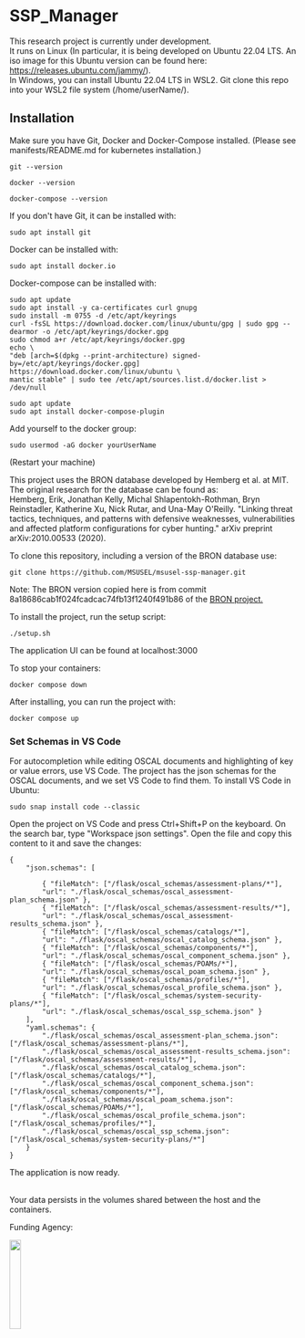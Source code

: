 # SSP_Manager

This research project is currently under development. <br />
It runs on Linux (In particular, it is being developed on Ubuntu 22.04 LTS. An iso image for this Ubuntu version can be found here: https://releases.ubuntu.com/jammy/). <br />
In Windows, you can install Ubuntu 22.04 LTS in WSL2. Git clone this repo into your WSL2 file system (/home/userName/). <br />

## Installation
Make sure you have Git, Docker and Docker-Compose installed. (Please see manifests/README.md for kubernetes installation.)<br />
```
git --version
```
```
docker --version
```
```
docker-compose --version
```
If you don't have Git, it can be installed with: <br />
```
sudo apt install git
```

Docker can be installed with: <br />
```
sudo apt install docker.io
```

Docker-compose can be installed with: <br />
```
sudo apt update
sudo apt install -y ca-certificates curl gnupg
sudo install -m 0755 -d /etc/apt/keyrings
curl -fsSL https://download.docker.com/linux/ubuntu/gpg | sudo gpg --dearmor -o /etc/apt/keyrings/docker.gpg
sudo chmod a+r /etc/apt/keyrings/docker.gpg
echo \
"deb [arch=$(dpkg --print-architecture) signed-by=/etc/apt/keyrings/docker.gpg] https://download.docker.com/linux/ubuntu \
mantic stable" | sudo tee /etc/apt/sources.list.d/docker.list > /dev/null

sudo apt update
sudo apt install docker-compose-plugin
```

Add yourself to the docker group: <br />
```
sudo usermod -aG docker yourUserName
```

(Restart your machine) <br />

This project uses the BRON database developed by Hemberg et al. at MIT. The original research for the database can be found as: <br />
Hemberg, Erik, Jonathan Kelly, Michal Shlapentokh-Rothman, Bryn Reinstadler, Katherine Xu, Nick Rutar, and Una-May O'Reilly. "Linking threat tactics, techniques, and patterns with defensive weaknesses, vulnerabilities and affected platform configurations for cyber hunting." arXiv preprint arXiv:2010.00533 (2020). <br />

To clone this repository, including a version of the BRON database use: <br />
```
git clone https://github.com/MSUSEL/msusel-ssp-manager.git
```
Note: The BRON version copied here is from commit 8a18686cab1f024fcadcac74fb13f1240f491b86 of the [BRON project.](https://github.com/ALFA-group/BRON)


To install the project, run the setup script: <br />
```
./setup.sh
```
The application UI can be found at localhost:3000 <br />

To stop your containers:
```
docker compose down
```

After installing, you can run the project with: <br />
```
docker compose up
```

### Set Schemas in VS Code
For autocompletion while editing OSCAL documents and highlighting of key or value errors, use VS Code. The project has the json schemas for the OSCAL documents, and we set VS Code to find them.
To install VS Code in Ubuntu:
```
sudo snap install code --classic
```
Open the project on VS Code and press Ctrl+Shift+P on the keyboard. On the search bar, type "Workspace json settings". Open the file and copy this content to it and save the changes:<br />
```
{
    "json.schemas": [

        { "fileMatch": ["/flask/oscal_schemas/assessment-plans/*"],
        "url": "./flask/oscal_schemas/oscal_assessment-plan_schema.json" },
        { "fileMatch": ["/flask/oscal_schemas/assessment-results/*"],
        "url": "./flask/oscal_schemas/oscal_assessment-results_schema.json" },
        { "fileMatch": ["/flask/oscal_schemas/catalogs/*"],
        "url": "./flask/oscal_schemas/oscal_catalog_schema.json" },
        { "fileMatch": ["/flask/oscal_schemas/components/*"],
        "url": "./flask/oscal_schemas/oscal_component_schema.json" },
        { "fileMatch": ["/flask/oscal_schemas/POAMs/*"],
        "url": "./flask/oscal_schemas/oscal_poam_schema.json" },
        { "fileMatch": ["/flask/oscal_schemas/profiles/*"],
        "url": "./flask/oscal_schemas/oscal_profile_schema.json" },
        { "fileMatch": ["/flask/oscal_schemas/system-security-plans/*"],
        "url": "./flask/oscal_schemas/oscal_ssp_schema.json" }
    ],
    "yaml.schemas": {
        "./flask/oscal_schemas/oscal_assessment-plan_schema.json": ["/flask/oscal_schemas/assessment-plans/*"],
        "./flask/oscal_schemas/oscal_assessment-results_schema.json": ["/flask/oscal_schemas/assessment-results/*"],
        "./flask/oscal_schemas/oscal_catalog_schema.json": ["/flask/oscal_schemas/catalogs/*"],
        "./flask/oscal_schemas/oscal_component_schema.json": ["/flask/oscal_schemas/components/*"],
        "./flask/oscal_schemas/oscal_poam_schema.json": ["/flask/oscal_schemas/POAMs/*"],
        "./flask/oscal_schemas/oscal_profile_schema.json": ["/flask/oscal_schemas/profiles/*"],
        "./flask/oscal_schemas/oscal_ssp_schema.json": ["/flask/oscal_schemas/system-security-plans/*"]
    }
}
```

The application is now ready. <br /><br />


Your data persists in the volumes shared between the host and the containers. <br />


Funding Agency:   <br />

[<img src="https://www.cisa.gov/profiles/cisad8_gov/themes/custom/gesso/dist/images/backgrounds/6fdaa25709d28dfb5cca.svg" width="20%" height="20%">](https://www.cisa.gov/)

